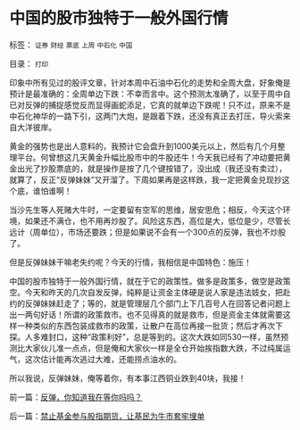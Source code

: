 # 中国的股市独特于一般外国行情

标签： `证券` `财经` `票底` `上周` `中石化` `中国` 

目录： `打印`

印象中所有见过的股评文章，针对本周中石油中石化的走势和全周大盘，好象俺是预计是最准确的：全周单边下跌：不幸而言中。这个预测太准确了，以至于周中自已对反弹的捕捉感觉反而显得画蛇添足，它真的就单边下跌呢！只不过，原来不是中石化神华的一路下引，这两门大炮，是跟着下跌，还没有真正去打压，导火索来自大洋彼岸。



黄金的强势也是出人意料的，我预计它会盘升到1000美元以上，然后有几个月整理平台。何曾想这几天黄金升幅比股市中的牛股还牛！今天我已经有了冲动要把黄金出光了抄股票底的，就是操作是按了几个键按错了，没出成（我还没有卖过），就算了，反正“反弹妹妹”又开溜了。下周如果再是这样跌，我一定把黄金兑现抄这个底，谁怕谁啊！



当沙先生等人死赌大牛时，一定要留有空军的思维，居安思危；相反，今天这个环境，如果还不满仓，也不用再炒股了。风险这东西，高位是大，低位是少，尽管长远计（周单位），市场还要跌；但是如果说不会有一个300点的反弹，我也不炒股了。



但是反弹妹妹干嘛老失约呢？今天的行情，我相信是中国特色：施压！



中国的股市独特于一般外国行情，就在于它的政策性。做多是政策多，做空是政策空。今天和昨天的几次自发反弹，纯粹是让资金主体硬是说人家是违法妓女，把赴约的反弹妹妹赶走了；等的，就是管理层几个部门上下几百号人在回答记者问题上出一两句好话！所谓的政策救市。也不见得真的就是救市，但是资金主体就需要这样一种类似的东西包装成救市的政策，让散户在高位再接一批货；然后才再次下探。人多难封口，这种“政策利好”，总是等到的。这次大跌如同530一样，虽然预测比大家伙儿准一点点，但是俺和大家伙一样是全仓开始挨指数大跌，不过纯属运气，这次估计能再次逃过大难，还能捞点油水的。





所以我说，反弹妹妹，俺等着你，有本事江西铜业跌到40块，我接！





前一篇：[反弹，你知道我在等你吗吗？](../../../2007/11/9/反弹，你知道我在等你吗吗？.md)

后一篇：[禁止基金参与股指期货，让基民为牛市套牢埋单](../../../2007/11/10/禁止基金参与股指期货，让基民为牛市套牢埋单.md)